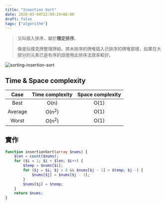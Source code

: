 ```yaml
---
title: "Insertion Sort"
date: 2020-03-04T22:59:24+08:00
draft: false
tags: ["algorithm"]
---
```


> 又叫插入排序，屬於**穩定排序**。
>
> 像是玩撲克牌整理牌組，將未排序的牌堆插入已排序的牌堆那樣，如果在大部分的元素已是有序的話使用此排序法效率較好。

![sorting-insertion-sort](https://picbed.stdcdn.com/2021/09/3ca2435acd8cbc3a61e253e3d6a20ac1.gif)

## Time & Space complexity

|  Case   | Time complexity  | Space complexity |
| :-----: | :--------------: | :--------------: |
|  Best   |       O(n)       |       O(1)       |
| Average | O(n<sup>2</sup>) |       O(1)       |
|  Worst  | O(n<sup>2</sup>) |       O(1)       |

## 實作

```php
function insertionSort(array $nums) {
    $len = count($nums);
    for ($i = 1; $i < $len; $i++) {
        $temp = $nums[$i];
        for ($j = $i; $j > 0 && $nums[$j - 1] > $temp; $j--) {
            $nums[$j] = $nums[$j - 1];
        }
        $nums[$j] = $temp;
    }
    return $nums;
}
```

